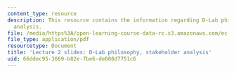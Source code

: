 ```yaml
---
content_type: resource
description: This resource contains the information regarding D-Lab philosophy, stakeholder
  analysis.
file: /media/https%3A/open-learning-course-data-rc.s3.amazonaws.com/ec-701j-d-lab-i-development-fall-2009/66ddec953669b82e7be6de608d7751c6_MITEC_701JF09_lec02.pdf
file_type: application/pdf
resourcetype: Document
title: 'Lecture 2 slides: D-Lab philosophy, stakeholder analysis'
uid: 66ddec95-3669-b82e-7be6-de608d7751c6
---
```


